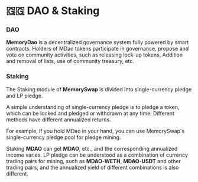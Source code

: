 # 🇬🇬 DAO & Staking

### DAO

**MemoryDao** is a decentralized governance system fully powered by smart contracts. Holders of MDao tokens participate in governance, propose and vote on community activities, such as releasing lock-up tokens, Addition and removal of lists, use of community treasury, etc.

### Staking

The Staking module of **MemorySwap** is divided into single-currency pledge and LP pledge.

A simple understanding of single-currency pledge is to pledge a token, which can be locked and pledged or withdrawn at any time. Different methods have different annualized returns.&#x20;

For example, if you hold MDao in your hand, you can use MemorySwap's single-currency pledge pool for pledge mining.

Staking **MDAO** can get **MDAO**, etc., and the corresponding annualized income varies. LP pledge can be understood as a combination of currency trading pairs for mining, such as **MDAO-WETH**, **MDAO-USDT** and other trading pairs, and the annualized yield of different combinations is also different.&#x20;

